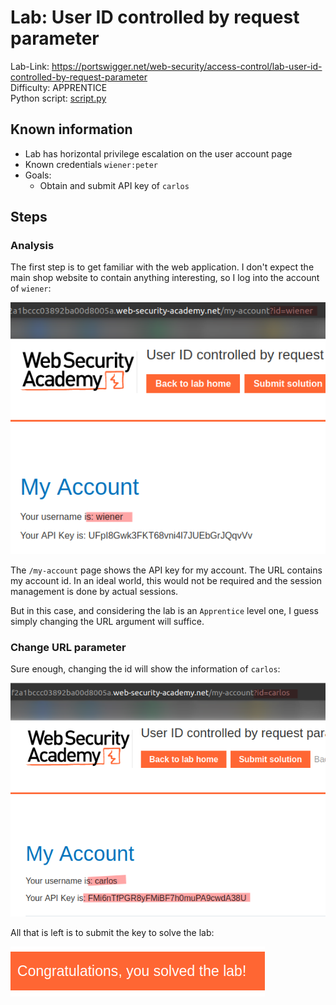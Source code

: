 # Lab: User ID controlled by request parameter

Lab-Link: <https://portswigger.net/web-security/access-control/lab-user-id-controlled-by-request-parameter>  
Difficulty: APPRENTICE  
Python script: [script.py](script.py)  

## Known information

- Lab has horizontal privilege escalation on the user account page
- Known credentials `wiener:peter`
- Goals:
  - Obtain and submit API key of `carlos`

## Steps

### Analysis

The first step is to get familiar with the web application. I don't expect the main shop website to contain anything interesting, so I log into the account of `wiener`:

![account_wiener](img/account_wiener.png)

The `/my-account` page shows the API key for my account. The URL contains my account id. In an ideal world, this would not be required and the session management is done by actual sessions.

But in this case, and considering the lab is an `Apprentice` level one, I guess simply changing the URL argument will suffice.

### Change URL parameter

Sure enough, changing the id will show the information of `carlos`:

![account_carlos](img/account_carlos.png)

All that is left is to submit the key to solve the lab:

![success](img/success.png)
